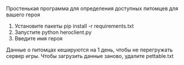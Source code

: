 Простенькая программа для определения доступных питомцев для вашего героя
1. Установите пакеты pip install -r requirements.txt
2. Запустите python heroclient.py
3. Введите имя героя

Данные о питомцах кешируются на 1 день, чтобы не перегружать сервер игры. Чтобы загрузить данные заново, удалите pettable.txt
